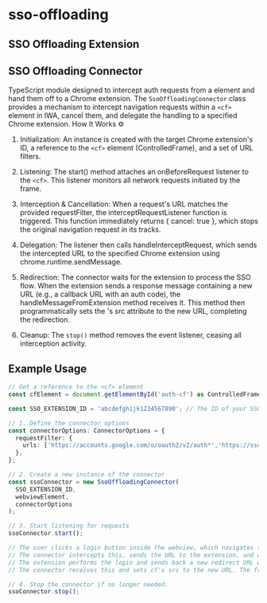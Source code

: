 # sso-offloading
## SSO Offloading Extension
## SSO Offloading Connector
TypeScript module designed to intercept auth requests from a <cf> element and hand them off to a Chrome extension.
The `SsoOffloadingConnector` class provides a mechanism to intercept navigation requests within a `<cf>` element in IWA, cancel them, and delegate the handling to a specified Chrome extension. 
How It Works ⚙️
1. Initialization: An instance is created with the target Chrome extension's ID, a reference to the `<cf>` element (ControlledFrame), and a set of URL filters.

2. Listening: The start() method attaches an onBeforeRequest listener to the `<cf>`. This listener monitors all network requests initiated by the frame.

3. Interception & Cancellation: When a request's URL matches the provided requestFilter, the interceptRequestListener function is triggered. This function immediately returns { cancel: true }, which stops the original navigation request in its tracks.

4. Delegation: The listener then calls handleInterceptRequest, which sends the intercepted URL to the specified Chrome extension using chrome.runtime.sendMessage.

5. Redirection: The connector waits for the extension to process the SSO flow. When the extension sends a response message containing a new URL (e.g., a callback URL with an auth code), the handleMessageFromExtension method receives it. This method then programmatically sets the <cf>'s src attribute to the new URL, completing the redirection.

6. Cleanup: The `stop()` method removes the event listener, ceasing all interception activity.

## Example Usage
```typescript
// Get a reference to the <cf> element
const cfElement = document.getElementById('auth-cf') as ControlledFrame;

const SSO_EXTENSION_ID = 'abcdefghijk1234567890'; // The ID of your SSO handler extension

// 1. Define the connector options
const connectorOptions: ConnectorOptions = {
  requestFilter: {
    urls: ['https://accounts.google.com/o/oauth2/v2/auth*','https://sso.mycompany.com/*'], // Intercept all requests to these domains.
  },
};

// 2. Create a new instance of the connector
const ssoConnector = new SsoOffloadingConnector(
  SSO_EXTENSION_ID,
  webviewElement,
  connectorOptions
);

// 3. Start listening for requests
ssoConnector.start();

// The user clicks a login button inside the webview, which navigates to 'https://sso.mycompany.com/login' (or Google's auth or any auth that matches the url filters).
// The connector intercepts this, sends the URL to the extension, and waits.
// The extension performs the login and sends back a new redirect URL with response codes.
// The connector receives this and sets cf's src to the new URL. The frame renders the page from that address.

// 4. Stop the connector if no longer needed.
ssoConnector.stop();
```